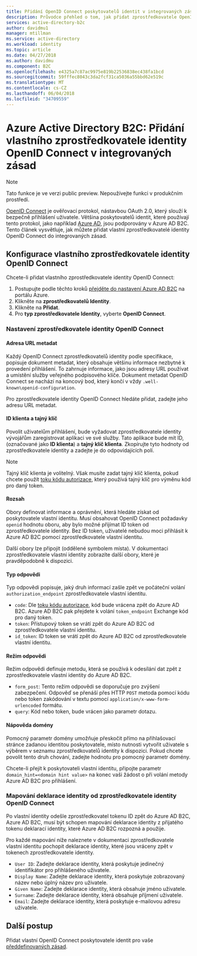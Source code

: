 ```yaml
---
title: Přidání OpenID Connect poskytovatelů identit v integrovaných zásad v Azure Active Directory B2C | Microsoft Docs
description: Průvodce přehled o tom, jak přidat zprostředkovatele OpenID Connect v předdefinované zásady služby Azure AD B2C.
services: active-directory-b2c
author: davidmu1
manager: mtillman
ms.service: active-directory
ms.workload: identity
ms.topic: article
ms.date: 04/27/2018
ms.author: davidmu
ms.component: B2C
ms.openlocfilehash: e4325a7c87ac9975e819b22536838ec438fa1bcd
ms.sourcegitcommit: 59fffec8043c3da2fcf31ca5036a55bbd62e519c
ms.translationtype: MT
ms.contentlocale: cs-CZ
ms.lasthandoff: 06/04/2018
ms.locfileid: "34709559"
---
```

# <a name="azure-active-directory-b2c-add-a-custom-openid-connect-identity-provider-in-built-in-policies"></a>Azure Active Directory B2C: Přidání vlastního zprostředkovatele identity OpenID Connect v integrovaných zásad

>[!NOTE]
> Tato funkce je ve verzi public preview. Nepoužívejte funkci v produkčním prostředí.

[OpenID Connect](http://openid.net/specs/openid-connect-core-1_0.html) je ověřovací protokol, nástavbou OAuth 2.0, který slouží k bezpečně přihlášení uživatele. Většina poskytovatelů identit, které používají tento protokol, jako například [Azure AD](active-directory-b2c-setup-oidc-azure-active-directory.md), jsou podporovány v Azure AD B2C. Tento článek vysvětluje, jak můžete přidat vlastní zprostředkovatelé identity OpenID Connect do integrovaných zásad.

## <a name="configuring-a-custom-openid-connect-identity-provider"></a>Konfigurace vlastního zprostředkovatele identity OpenID Connect

Chcete-li přidat vlastního zprostředkovatele identity OpenID Connect:

1. Postupujte podle těchto kroků [přejděte do nastavení Azure AD B2C](active-directory-b2c-app-registration.md#navigate-to-b2c-settings) na portálu Azure.
1. Klikněte na **zprostředkovatelů Identity**.
1. Klikněte na **Přidat**.
1. Pro **typ zprostředkovatele Identity**, vyberte **OpenID Connect**.

### <a name="setting-up-the-openid-connect-identity-provider"></a>Nastavení zprostředkovatele identity OpenID Connect

#### <a name="metadata-url"></a>Adresa URL metadat

Každý OpenID Connect zprostředkovatelů identity podle specifikace, popisuje dokument metadat, který obsahuje většinu informace nezbytné k provedení přihlášení. To zahrnuje informace, jako jsou adresy URL používat a umístění služby veřejného podpisového klíče. Dokument metadat OpenID Connect se nachází na koncový bod, který končí v vždy `.well-known\openid-configuration`.

Pro zprostředkovatele identity OpenID Connect hledáte přidat, zadejte jeho adresu URL metadat.

#### <a name="client-id-and-secret"></a>ID klienta a tajný klíč

Povolit uživatelům přihlášení, bude vyžadovat zprostředkovatele identity vývojářům zaregistrovat aplikaci ve své služby. Tato aplikace bude mít ID, (označované jako **ID klienta**) a **tajný klíč klienta**. Zkopírujte tyto hodnoty od zprostředkovatele identity a zadejte je do odpovídajících polí.

> [!NOTE]
> Tajný klíč klienta je volitelný. Však musíte zadat tajný klíč klienta, pokud chcete použít [toku kódu autorizace](http://openid.net/specs/openid-connect-core-1_0.html#CodeFlowAuth), který používá tajný klíč pro výměnu kód pro daný token.

#### <a name="scope"></a>Rozsah

Obory definovat informace a oprávnění, která hledáte získat od poskytovatele vlastní identitu. Musí obsahovat OpenID Connect požadavky `openid` hodnotu oboru, aby bylo možné přijímat ID token od zprostředkovatele identity. Bez ID token, uživatelé nebudou moci přihlásit k Azure AD B2C pomocí zprostředkovatele vlastní identitu.

Další obory lze připojit (oddělené symbolem místa). V dokumentaci zprostředkovatele vlastní identity zobrazíte další obory, které je pravděpodobně k dispozici.

#### <a name="response-type"></a>Typ odpovědi

Typ odpovědi popisuje, jaký druh informací zašle zpět ve počáteční volání `authorization_endpoint` zprostředkovatele vlastní identitu. 

* `code`: Dle [toku kódu autorizace](http://openid.net/specs/openid-connect-core-1_0.html#CodeFlowAuth), kód bude vrácena zpět do Azure AD B2C. Azure AD B2C pak přejdete k volání `token_endpoint` Exchange kód pro daný token.
* `token`: Přístupový token se vrátí zpět do Azure AD B2C od zprostředkovatele vlastní identitu.
* `id_token`: ID token se vrátí zpět do Azure AD B2C od zprostředkovatele vlastní identitu.


#### <a name="response-mode"></a>Režim odpovědi

Režim odpovědi definuje metodu, která se používá k odesílání dat zpět z zprostředkovatele vlastní identity do Azure AD B2C.

* `form_post`: Tento režim odpovědi se doporučuje pro zvýšení zabezpečení. Odpověď se přenáší přes HTTP `POST` metoda pomocí kódu nebo token zakódování v textu pomocí `application/x-www-form-urlencoded` formátu.
* `query`: Kód nebo token, bude vrácen jako parametr dotazu.


#### <a name="domain-hint"></a>Nápověda domény

Pomocný parametr domény umožňuje přeskočit přímo na přihlašovací stránce zadanou identitou poskytovatele, místo nutnosti vytvořit uživatele s výběrem v seznamu zprostředkovatelů identity k dispozici. Pokud chcete povolit tento druh chování, zadejte hodnotu pro pomocný parametr domény.

Chcete-li přejít k poskytovateli vlastní identitu, připojte parametr `domain_hint=<domain hint value>` na konec vaši žádost o při volání metody Azure AD B2C pro přihlášení.


### <a name="mapping-the-claims-from-the-openid-connect-identity-provider"></a>Mapování deklarace identity od zprostředkovatele identity OpenID Connect

Po vlastní identity odešle zprostředkovatel tokenu ID zpět do Azure AD B2C, Azure AD B2C, musí být schopen mapování deklarace identity z přijatého tokenu deklarací identity, které Azure AD B2C rozpozná a použije. 

Pro každé mapování níže naleznete v dokumentaci zprostředkovatele vlastní identitu pochopit deklarace identity, které jsou vráceny zpět v tokenech zprostředkovatele identity.

* `User ID`: Zadejte deklarace identity, která poskytuje jedinečný identifikátor pro přihlášeného uživatele.
* `Display Name`: Zadejte deklarace identity, která poskytuje zobrazovaný název nebo úplný název pro uživatele.
* `Given Name`: Zadejte deklarace identity, která obsahuje jméno uživatele.
* `Surname`: Zadejte deklarace identity, která obsahuje příjmení uživatele.
* `Email`: Zadejte deklarace identity, která poskytuje e-mailovou adresu uživatele.

## <a name="next-steps"></a>Další postup

Přidat vlastní OpenID Connect poskytovatele identit pro vaše [předdefinovaných zásad](active-directory-b2c-reference-policies.md).
